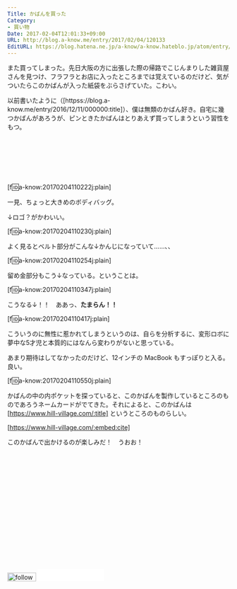 ```yaml
---
Title: かばんを買った
Category:
- 買い物
Date: 2017-02-04T12:01:33+09:00
URL: http://blog.a-know.me/entry/2017/02/04/120133
EditURL: https://blog.hatena.ne.jp/a-know/a-know.hateblo.jp/atom/entry/10328749687213280929
---
```


また買ってしまった。先日大阪の方に出張した際の帰路でこじんまりした雑貨屋さんを見つけ、フラフラとお店に入ったところまでは覚えているのだけど、気がついたらこのかばんが入った紙袋をぶらさげていた。こわい。


以前書いたように（[httpss://blog.a-know.me/entry/2016/12/11/000000:title]）、僕は無類のかばん好き。自宅に幾つかばんがあろうが、ピンときたかばんはとりあえず買ってしまうという習性をもつ。



<!-- more -->



<script async src="//pagead2.googlesyndication.com/pagead/js/adsbygoogle.js"></script>
<!-- article-top -->
<ins class="adsbygoogle"
     style="display:inline-block;width:728px;height:90px"
     data-ad-client="ca-pub-3463034538369189"
     data-ad-slot="8367620130"></ins>
<script>
(adsbygoogle = window.adsbygoogle || []).push({});
</script>




[f:id:a-know:20170204110222j:plain]


一見、ちょっと大きめのボディバッグ。


↓ロゴ？がかわいい。


[f:id:a-know:20170204110230j:plain]


よく見るとベルト部分がこんな↓かんじになっていて......、、


[f:id:a-know:20170204110254j:plain]


留め金部分もこう↓なっている。ということは。

[f:id:a-know:20170204110347j:plain]


こうなる↓！！　ああっ、<b>たまらん！！</b>


[f:id:a-know:20170204110417j:plain]


こういうのに無性に惹かれてしまうというのは、自らを分析するに、変形ロボに夢中な5才児と本質的にはなんら変わりがないと思っている。


あまり期待はしてなかったのだけど、12インチの MacBook もすっぽりと入る。良い。


[f:id:a-know:20170204110550j:plain]


かばんの中の内ポケットを探っていると、このかばんを製作しているところのものであろうネームカードがでてきた。それによると、このかばんは [https://www.hill-village.com/:title] というところのものらしい。



[https://www.hill-village.com/:embed:cite]


このかばんで出かけるのが楽しみだ！　うおお！


<script async src="//pagead2.googlesyndication.com/pagead/js/adsbygoogle.js"></script>
<!-- article-bottom2 -->
<ins class="adsbygoogle"
     style="display:inline-block;width:300px;height:250px"
     data-ad-client="ca-pub-3463034538369189"
     data-ad-slot="5274552934"></ins>
<script>
(adsbygoogle = window.adsbygoogle || []).push({});
</script>


<div>
<a href='http://cloud.feedly.com/#subscription%2Ffeed%2Fhttp%3A%2F%2Fblog.a-know.me%2Ffeed'  target='blank'><img id='feedlyFollow' src='//s3.feedly.com/img/follows/feedly-follow-rectangle-volume-small_2x.png' alt='follow us in feedly' width='65' height='20'></a>

<iframe src="//blog.hatena.ne.jp/a-know/a-know.hateblo.jp/subscribe/iframe" allowtransparency="true" frameborder="0" scrolling="no" width="150" height="28"></iframe>
</div>
